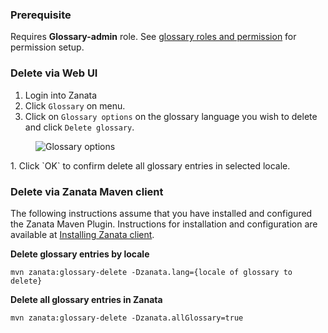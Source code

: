 ### Prerequisite
Requires **Glossary-admin** role. See [glossary roles and permission](user-guide/glossary/glossary-roles-permissions) for permission setup.

### Delete via Web UI
1. Login into Zanata
1. Click `Glossary` on menu.
1. Click on `Glossary options` on the glossary language you wish to delete and click `Delete glossary`.
<figure>
    <img alt="Glossary options" src="{{ site.url }}/images/351-glossary-options.png" />
</figure>
1. Click `OK` to confirm delete all glossary entries in selected locale.


### Delete via Zanata Maven client
The following instructions assume that you have installed and configured the Zanata Maven Plugin. 
Instructions for installation and configuration are available at [Installing Zanata client](http://zanata-client.readthedocs.org/en/latest/installation/).

**Delete glossary entries by locale**

```
mvn zanata:glossary-delete -Dzanata.lang={locale of glossary to delete}
```

**Delete all glossary entries in Zanata**

```
mvn zanata:glossary-delete -Dzanata.allGlossary=true
```
